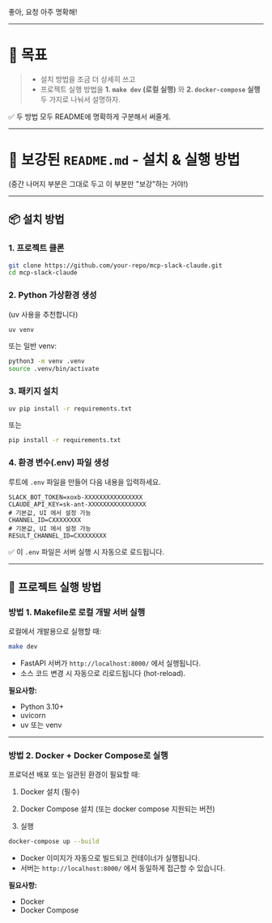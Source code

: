 좋아, 요청 아주 명확해!

---

# 🎯 목표

> - 설치 방법을 조금 더 상세히 쓰고  
> - 프로젝트 실행 방법을 **1. `make dev` (로컬 실행)** 와 **2. `docker-compose` 실행** 두 가지로 나눠서 설명하자.

✅ 두 방법 모두 README에 명확하게 구분해서 써줄게.

---

# 📝 보강된 `README.md` - 설치 & 실행 방법

(중간 나머지 부분은 그대로 두고 이 부분만 "보강"하는 거야!)

---

## 📦 설치 방법

### 1. 프로젝트 클론

```bash
git clone https://github.com/your-repo/mcp-slack-claude.git
cd mcp-slack-claude
```

### 2. Python 가상환경 생성

(uv 사용을 추천합니다)

```bash
uv venv
```

또는 일반 venv:

```bash
python3 -m venv .venv
source .venv/bin/activate
```

### 3. 패키지 설치

```bash
uv pip install -r requirements.txt
```

또는

```bash
pip install -r requirements.txt
```

### 4. 환경 변수(.env) 파일 생성

루트에 `.env` 파일을 만들어 다음 내용을 입력하세요.

```dotenv
SLACK_BOT_TOKEN=xoxb-XXXXXXXXXXXXXXXX
CLAUDE_API_KEY=sk-ant-XXXXXXXXXXXXXXXX
# 기본값, UI 에서 설정 가능
CHANNEL_ID=CXXXXXXXX
# 기본값, UI 에서 설정 가능
RESULT_CHANNEL_ID=CXXXXXXXX

```

✅ 이 `.env` 파일은 서버 실행 시 자동으로 로드됩니다.

---

## 🚀 프로젝트 실행 방법

### 방법 1. Makefile로 로컬 개발 서버 실행

로컬에서 개발용으로 실행할 때:

```bash
make dev
```

- FastAPI 서버가 `http://localhost:8000/` 에서 실행됩니다.
- 소스 코드 변경 시 자동으로 리로드됩니다 (hot-reload).

**필요사항:**  
- Python 3.10+
- uvicorn
- uv 또는 venv

---

### 방법 2. Docker + Docker Compose로 실행

프로덕션 배포 또는 일관된 환경이 필요할 때:

1. Docker 설치 (필수)  
2. Docker Compose 설치 (또는 docker compose 지원되는 버전)

3. 실행

```bash
docker-compose up --build
```

- Docker 이미지가 자동으로 빌드되고 컨테이너가 실행됩니다.
- 서버는 `http://localhost:8000/` 에서 동일하게 접근할 수 있습니다.

**필요사항:**  
- Docker
- Docker Compose
